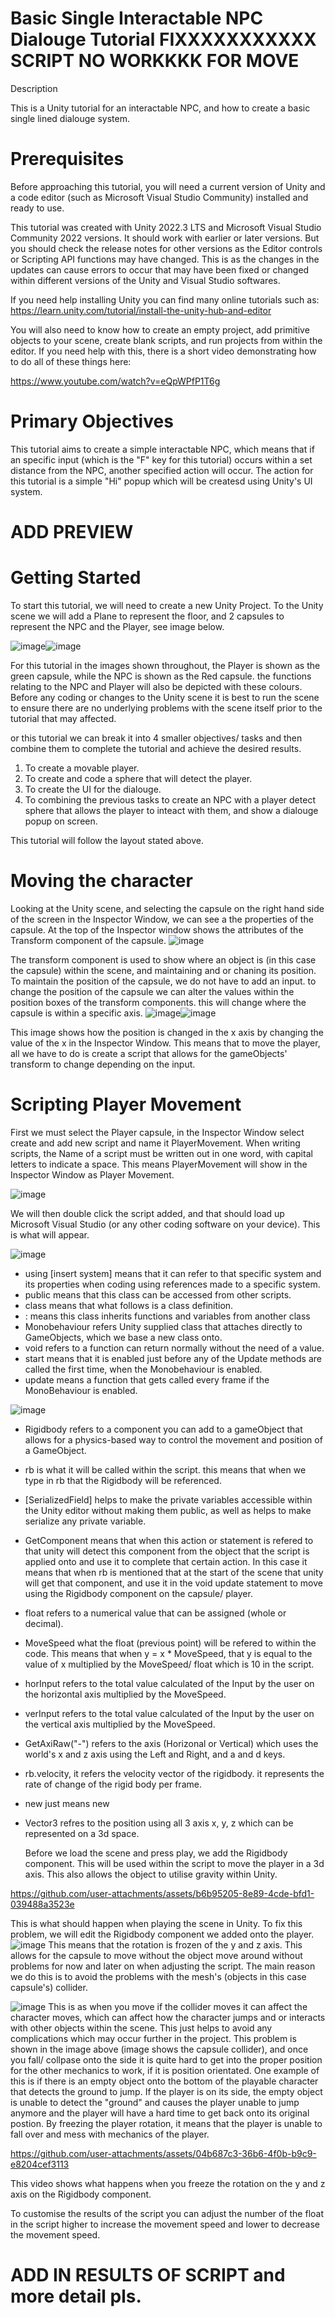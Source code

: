 # Basic Single Interactable NPC Dialouge Tutorial FIXXXXXXXXXXX SCRIPT NO WORKKKK FOR MOVE
Description

This is a Unity tutorial for an interactable NPC, and how to create a basic single lined dialouge system.

# Prerequisites
Before approaching this tutorial, you will need a current version of Unity and a code editor (such as Microsoft Visual Studio Community) installed and ready to use.

This tutorial was created with Unity 2022.3 LTS and Microsoft Visual Studio Community 2022 versions. It should work with earlier or later versions. But you should check the release notes for other versions as the Editor controls or Scripting API functions may have changed. This is as the changes in the updates can cause errors to occur that may have been fixed or changed within different versions of the Unity and Visual Studio softwares.

If you need help installing Unity you can find many online tutorials such as: https://learn.unity.com/tutorial/install-the-unity-hub-and-editor

You will also need to know how to create an empty project, add primitive objects to your scene, create blank scripts, and run projects from within the editor. If you need help with this, there is a short video demonstrating how to do all of these things here:

https://www.youtube.com/watch?v=eQpWPfP1T6g

# Primary Objectives
This tutorial aims to create a simple interactable NPC, which means that if an specific input (which is the "F" key for this tutorial) occurs within a set distance from the NPC, another specified action will occur. The action for this tutorial is a simple "Hi" popup which will be createsd using Unity's UI system.

# ADD PREVIEW

# Getting Started
To start this tutorial, we will need to create a new Unity Project. To the Unity scene we will add a Plane to represent the floor, and 2 capsules to represent the NPC and the Player, see image below.

![image](https://github.com/user-attachments/assets/acf9d0b9-9cad-479d-b816-67c8ad6909bb)![image](https://github.com/user-attachments/assets/a2553329-ee27-4e43-be49-3f40597590fe)

For this tutorial in the images shown throughout, the Player is shown as the green capsule, while the NPC is shown as the Red capsule. the functions relating to the NPC and Player will also be depicted with these colours. Before any coding or changes to the Unity scene it is best to run the scene to ensure there are no underlying problems with the scene itself prior to the tutorial that may affected.

or this tutorial we can break it into 4 smaller objectives/ tasks and then combine them to complete the tutorial and achieve the desired results.
1. To create a movable player.
2. To create and code a sphere that will detect the player.
3. To create the UI for the dialouge.
4. To combining the previous tasks to create an NPC with a player detect sphere that allows the player to inteact with them, and show a dialouge popup on screen.

This tutorial will follow the layout stated above.

# Moving the character
Looking at the Unity scene, and selecting the capsule on the right hand side of the screen in the Inspector Window, we can see a the properties of the capsule. At the top of the Inspector window shows the attributes of the Transform  component of the capsule.
![image](https://github.com/user-attachments/assets/1fc638d7-4de4-48d6-81ca-aa8fb04e86c1)

The transform component is used to show where an object is (in this case the capsule) within the scene, and maintaining and or chaning its position. To maintain the position of the capsule, we do not have to add an input. to change the position of the capsule we can alter the values within the position boxes of the transform components. this will change where the capsule is within a specific axis.
![image](https://github.com/user-attachments/assets/a2553329-ee27-4e43-be49-3f40597590fe)![image](https://github.com/user-attachments/assets/baf98287-29ab-44eb-82f3-c1ad04f638d3)

This image shows how the position is changed in the x axis by changing the value of the x in the Inspector Window.
This means that to move the player, all we have to do is create a script that allows for the gameObjects' transform to change depending on the input.

# Scripting Player Movement
First we must select the Player capsule, in the Inspector Window select create and add new script and name it PlayerMovement. When writing scripts, the Name of a script must be written out in one word, with capital letters to indicate a space. This means PlayerMovement will show in the Inspector Window as Player Movement.

![image](https://github.com/user-attachments/assets/a9020ef4-3ad8-4256-91bb-b7bc320f9400)

We will then double click the script added, and that should load up Microsoft Visual Studio (or any other coding software on your device). This is what will appear.

![image](https://github.com/user-attachments/assets/08ebb3bd-df01-48b7-a1de-953244919ae5)
- using [insert system] means that it  can refer to that specific system and its properties when coding using references made to a specific system.
- public means that this class can be accessed from other scripts.
- class means that what follows is a class definition.
- : means this class inherits functions and variables from another class
- Monobehaviour refers Unity supplied class that attaches directly to GameObjects, which we base a new class onto.
- void refers to a function can return normally without the need of a value.
- start means that it is enabled just before any of the Update methods are called the first time, when the Monobehaviour is enabled.
- update means a function that gets called every frame if the MonoBehaviour is enabled.

![image](https://github.com/user-attachments/assets/7f8c8028-9eee-46fd-9ad0-17ef91b3166c)
- Rigidbody refers to a component you can add to a gameObject that allows for a physics-based way to control the movement and position of a GameObject.
- rb is what it will be called within the script. this means that when we type in rb that the Rigidbody will be referenced.
- [SerializedField] helps to make the private variables accessible within the Unity editor without making them public, as well as helps to make serialize any private variable.
- GetComponent means that when this action or statement is refered to that unity will detect this component from the object that the script is applied onto and use it to complete that certain action. In this case it means that when rb is mentioned that at the start of the scene that unity will get that component, and use it in the void update statement to move using the Rigidbody component on the capsule/ player.
- float refers to a numerical value that can be assigned (whole or decimal).
- MoveSpeed what the float (previous point) will be refered to within the code. This means that when y = x * MoveSpeed, that y is equal to the value of x multiplied by the MoveSpeed/ float which is 10 in the script.
- horInput refers to the total value calculated of the Input by the user on the horizontal axis multiplied by the MoveSpeed.
- verInput refers to the total value calculated of the Input by the user on the vertical axis multiplied by the MoveSpeed.
- GetAxiRaw("-") refers to the axis (Horizonal or Vertical) which uses the world's x and z axis using the Left and Right, and a and d keys.
- rb.velocity, it refers the velocity vector of the rigidbody.  it represents the rate of change of the rigid body per frame.
- new just means new
- Vector3 refres to the position using all 3 axis x, y, z which can be represented on a 3d space.

  Before we load the scene and press play, we add the Rigidbody component. This will be used within the script to move the player in a 3d axis. This also allows the object to utilise gravity within Unity.

https://github.com/user-attachments/assets/b6b95205-8e89-4cde-bfd1-039488a3523e

  This is what should happen when playing the scene in Unity. To fix this problem, we will edit the Rigidbody component we added onto the player.
  ![image](https://github.com/user-attachments/assets/c0f04f74-cba7-4090-8aa7-07c03b27fbac)
  This means that the rotation is frozen of the y and z axis. This allows for the capsule to move without the object move around without problems for now and later on when adjusting the script. The main reason we do this is to avoid the problems with the mesh's (objects in this case capsule's) collider. 
  
  ![image](https://github.com/user-attachments/assets/efdc8604-66a6-4f14-828b-f51d8760df52)
  This is as when you move if the collider moves it can affect the character moves, which can affect how the character jumps and or interacts with other objects within the scene. This just helps to avoid any complications which may occur further in the project. This problem is shown in the image above (image shows the capsule collider), and once you fall/ collpase onto the side it is quite hard to get into the proper position for the other mechanics to work, if it is position orientated. One example of this is if there is an empty object onto the bottom of the playable character that detects the ground to jump. If the player is on its side, the empty object is unable to detect the "ground" and causes the player unable to jump anymore and the player will have a hard time to get back onto its original postion. By freezing the player rotation, it means that the player is unable to fall over and mess with mechanics of the player. 

https://github.com/user-attachments/assets/04b687c3-36b6-4f0b-b9c9-e8204cef3113

This video shows what happens when you freeze the rotation on the y and z axis on the Rigidbody component.






To customise the results of the script you can adjust the number of the float in the script higher to increase the movement speed and lower to decrease the movement speed.

# ADD IN RESULTS OF SCRIPT and more detail pls.




